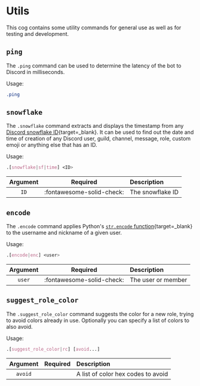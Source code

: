 # Utils

This cog contains some utility commands for general use as well as for testing and development.


## `ping`

The `.ping` command can be used to determine the latency of the bot to Discord in milliseconds.

Usage:

```css
.ping
```


## `snowflake`

The `.snowflake` command extracts and displays the timestamp from any [Discord snowflake ID](https://discord.com/developers/docs/reference#snowflakes){target=_blank}. It can be used to find out the date and time of creation of any Discord user, guild, channel, message, role, custom emoji or anything else that has an ID.

Usage:

```css
.[snowflake|sf|time] <ID>
```

|Argument|Required|Description|
|:------:|:------:|:----------|
|`ID`|:fontawesome-solid-check:|The snowflake ID|


## `encode`

The `.encode` command applies Python's [`str.encode` function](https://docs.python.org/3/library/stdtypes.html#str.encode){target=_blank} to the username and nickname of a given user.

Usage:

```css
.[encode|enc] <user>
```

|Argument|Required|Description|
|:------:|:------:|:----------|
|`user`|:fontawesome-solid-check:|The user or member|


## `suggest_role_color`

The `.suggest_role_color` command suggests the color for a new role, trying to avoid colors already in use. Optionally you can specify a list of colors to also avoid.

Usage:

```css
.[suggest_role_color|rc] [avoid...]
```

|Argument|Required|Description|
|:------:|:------:|:----------|
|`avoid`| |A list of color hex codes to avoid|
